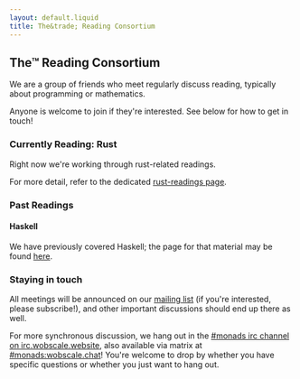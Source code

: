 ```yaml
---
layout: default.liquid
title: The&trade; Reading Consortium
---
```


## The&trade; Reading Consortium

We are a group of friends who meet regularly discuss reading, typically about
programming or mathematics.

Anyone is welcome to join if they're interested. See below for how to get in touch!

### Currently Reading: Rust

Right now we're working through rust-related readings.

For more detail, refer to the dedicated [rust-readings page][rust-page].

### Past Readings

#### Haskell

We have previously covered Haskell; the page for that material may be found [here][haskell-page].

### Staying in touch

All meetings will be announced on our [mailing
list][mailing-list] (if you're
interested, please subscribe!), and other important discussions should end up
there as well.

For more synchronous discussion, we hang out in the [#monads irc channel on irc.wobscale.website][irc], also available via matrix at [#monads:wobscale.chat][matrix]!
You're welcome to drop by whether you have specific questions or whether you just want to hang out.

[irc]: ircs://irc.wobscale.website#monads
[matrix]: https://matrix.to/#/#monads:wobscale.chat
[mailing-list]: https://groups.google.com/d/forum/reading-consortium/
[aspirational-heckers]: https://md.hecke.rs/s/S1o5VE4xE
[rust-page]: rust.html
[haskell-page]: haskell.html
